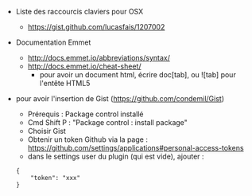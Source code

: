 
- Liste des raccourcis claviers pour OSX
  - https://gist.github.com/lucasfais/1207002 

- Documentation Emmet 
  - http://docs.emmet.io/abbreviations/syntax/
  - http://docs.emmet.io/cheat-sheet/
    - pour avoir un document html, écrire doc[tab], ou ![tab] pour l'entête HTML5

- pour avoir l'insertion de Gist (https://github.com/condemil/Gist)
  - Prérequis : Package control installé
  - Cmd Shift P : "Package control : install package"
  - Choisir Gist
  - Obtenir un token Github via la page : https://github.com/settings/applications#personal-access-tokens
  - dans le settings user du plugin (qui est vide), ajouter : 
  
  ````  
  {
      "token": "xxx"
  }
